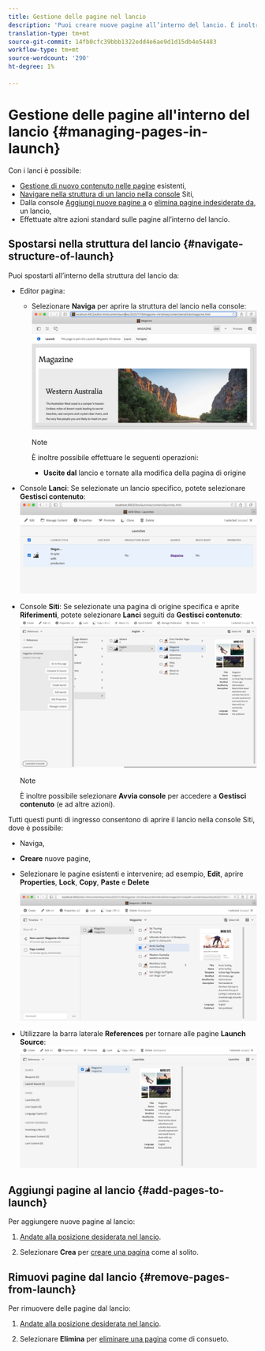 ```yaml
---
title: Gestione delle pagine nel lancio
description: 'Puoi creare nuove pagine all’interno del lancio. È inoltre possibile eliminare le pagine indesiderate. '
translation-type: tm+mt
source-git-commit: 14fb0cfc39bbb1322edd4e6ae9d1d15db4e54483
workflow-type: tm+mt
source-wordcount: '290'
ht-degree: 1%

---
```



# Gestione delle pagine all&#39;interno del lancio {#managing-pages-in-launch}

Con i lanci è possibile:

* [Gestione di nuovo contenuto nelle pagine](/help/sites-cloud/authoring/launches/editing.md) esistenti,
* [Navigare nella struttura di un lancio nella console](#navigate-structure-of-launch) Siti,
* Dalla console [Aggiungi nuove pagine a](#add-pages-to-launch) o [elimina pagine indesiderate da](#remove-pages-from-launch), un lancio,
* Effettuate altre azioni standard sulle pagine all’interno del lancio.

## Spostarsi nella struttura del lancio {#navigate-structure-of-launch}

Puoi spostarti all’interno della struttura del lancio da:

* Editor pagina:

   * Selezionare **Naviga** per aprire la struttura del lancio nella console:
      ![Spostamento all’avvio dall’Editor pagina](/help/sites-cloud/authoring/assets/launches-navigate-page-editor.png)

      >[!NOTE]
      >
      >È inoltre possibile effettuare le seguenti operazioni:
      >
      >* **Uscite dal** lancio e tornate alla modifica della pagina di origine


* Console **Lanci**:
Se selezionate un lancio specifico, potete selezionare **Gestisci contenuto**:
   ![Avvia console - Gestisci contenuto](/help/sites-cloud/authoring/assets/launches-navigate-launches-console.png)

* Console **Siti**:
Se selezionate una pagina di origine specifica e aprite **Riferimenti**, potete selezionare **Lanci** seguiti da **Gestisci contenuto**:
   ![Avvia console - Gestisci contenuto](/help/sites-cloud/authoring/assets/launches-navigate-sites-console.png)

   >[!NOTE]
   >
   >È inoltre possibile selezionare **Avvia console** per accedere a **Gestisci contenuto** (e ad altre azioni).

Tutti questi punti di ingresso consentono di aprire il lancio nella console Siti, dove è possibile:

* Naviga,
* **Creare** nuove pagine,
* Selezionare le pagine esistenti e intervenire; ad esempio, **Edit**, aprire **Properties**, **Lock**, **Copy**, **Paste** e **Delete**

   ![Navigare all’avvio nella console Siti da Gestisci contenuto](/help/sites-cloud/authoring/assets/launches-navigate-manage-content.png)
* Utilizzare la barra laterale **References** per tornare alle pagine **Launch Source**:
   ![Console Siti - Avvia origine](/help/sites-cloud/authoring/assets/launches-navigate-launch-source.png)

## Aggiungi pagine al lancio {#add-pages-to-launch}

Per aggiungere nuove pagine al lancio:

1. [Andate alla posizione desiderata nel lancio](#navigate-structure-of-launch).

1. Selezionare **Crea** per [creare una pagina](/help/sites-cloud/authoring/fundamentals/organizing-pages.md#creating-a-new-page) come al solito.

## Rimuovi pagine dal lancio {#remove-pages-from-launch}

Per rimuovere delle pagine dal lancio:

1. [Andate alla posizione desiderata nel lancio](#navigate-structure-of-launch).

1. Selezionare **Elimina** per [eliminare una pagina](/help/sites-cloud/authoring/fundamentals/organizing-pages.md#deleting-a-page) come di consueto.
